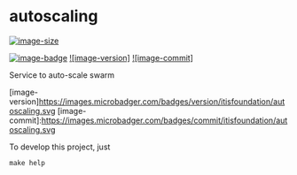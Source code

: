 # autoscaling

[![image-size]](https://microbadger.com/images/itisfoundation/autoscaling. "More on itisfoundation/autoscaling.:staging-latest image")

[![image-badge]](https://microbadger.com/images/itisfoundation/autoscaling "More on Auto scaling service image in registry")
[![image-version]](https://microbadger.com/images/itisfoundation/autoscaling "More on Auto scaling service image in registry")
[![image-commit]](https://microbadger.com/images/itisfoundation/autoscaling "More on Auto scaling service image in registry")

Service to auto-scale swarm

<!-- Add badges urls here-->
[image-size]:https://img.shields.io/microbadger/image-size/itisfoundation/autoscaling./staging-latest.svg?label=autoscaling.&style=flat
[image-badge]:https://images.microbadger.com/badges/image/itisfoundation/autoscaling.svg
[image-version]https://images.microbadger.com/badges/version/itisfoundation/autoscaling.svg
[image-commit]:https://images.microbadger.com/badges/commit/itisfoundation/autoscaling.svg
<!------------------------->

To develop this project, just

```cmd
make help

```
